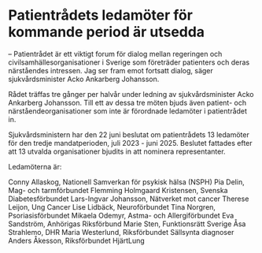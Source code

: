 # Patientrådets ledamöter för kommande period är utsedda

– Patientrådet är ett viktigt forum för dialog mellan regeringen och civilsamhällesorganisationer i Sverige som företräder patienters och deras närståendes intressen. Jag ser fram emot fortsatt dialog, säger sjukvårdsminister Acko Ankarberg Johansson.

Rådet träffas tre gånger per halvår under ledning av sjukvårdsminister Acko Ankarberg Johansson. Till ett av dessa tre möten bjuds även patient- och närståendeorganisationer som inte är förordnade ledamöter i patientrådet in.

Sjukvårdsministern har den 22 juni beslutat om patientrådets 13 ledamöter för den tredje mandatperioden, juli 2023 - juni 2025. Beslutet fattades efter att 13 utvalda organisationer bjudits in att nominera representanter.

Ledamöterna är:

Conny Allaskog, Nationell Samverkan för psykisk hälsa (NSPH)
Pia Delin, Mag- och tarmförbundet
Flemming Holmgaard Kristensen, Svenska Diabetesförbundet
Lars-Ingvar Johansson, Nätverket mot cancer
Therese Leijon, Ung Cancer
Lise Lidbäck, Neuroförbundet
Tina Norgren, Psoriasisförbundet
Mikaela Odemyr, Astma- och Allergiförbundet
Eva Sandström, Anhörigas Riksförbund
Marie Sten, Funktionsrätt Sverige
Åsa Strahlemo, DHR
Maria Westerlund, Riksförbundet Sällsynta diagnoser
Anders Åkesson, Riksförbundet HjärtLung
